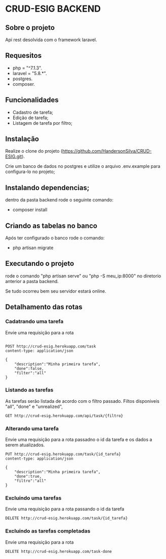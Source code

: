 # CRUD-ESIG BACKEND

## Sobre o projeto

Api rest desolvida com o framework laravel.

## Requesitos

-   php = "^7.1.3".
-   laravel = "5.8.\*".
-   postgres.
-   composer.

## Funcionalidades

-   Cadastro de tarefa;
-   Edição de tarefa;
-   Listagem de tarefa por filtro;

## Instalação

Realize o clone do projeto (https://github.com/HandersonSilva/CRUD-ESIG.git).

Crie um banco de dados no postgres e utilize o arquivo .env.example para configura-lo no projeto;

## Instalando dependencias;

dentro da pasta backend rode o seguinte comando:

-   composer install

## Criando as tabelas no banco

Após ter configurado o banco rode o comando:

-   php artisan migrate

## Executando o projeto

rode o comando "php artisan serve" ou "php -S meu_ip:8000" no diretorio anterior a pasta backend.

Se tudo ocorreu bem seu servidor estará online.

## Detalhamento das rotas

### Cadatrando uma tarefa

Envie uma requisição para a rota

```http

POST http://crud-esig.herokuapp.com/task
content-type: application/json

{
    "description":"Minha primeira tarefa",
    "done":false,
    "filter":"all"
}
```

### Listando as tarefas

As tarefas serão listada de acordo com o filtro passado.
Filtos disponiveis "all", "done" e "unrealized",

```http
GET http://crud-esig.herokuapp.com/api/task/{filtro}
```

### Alterando uma tarefa

Envie uma requisição para a rota passadno o id da tarefa e os dados a serem atualizados.

```http
PUT http://crud-esig.herokuapp.com/task/{id_tarefa}
content-type: application/json

{
    "description":"Minha primeira tarefa",
    "done":true,
    "filtro":"all"
}

```

### Excluíndo uma tarefas

Envie uma requisição para a rota passando o id da tarefa

```http
DELETE http://crud-esig.herokuapp.com/task/{id_tarefa}
```

### Excluíndo as tarefas completadas

Envie uma requisição para a rota

```http
DELETE http://crud-esig.herokuapp.com/task-done
```
